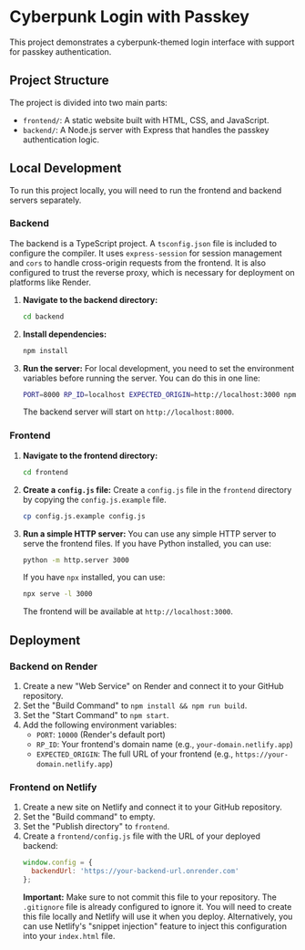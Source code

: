 # Cyberpunk Login with Passkey

This project demonstrates a cyberpunk-themed login interface with support for passkey authentication.

## Project Structure

The project is divided into two main parts:

-   `frontend/`: A static website built with HTML, CSS, and JavaScript.
-   `backend/`: A Node.js server with Express that handles the passkey authentication logic.

## Local Development

To run this project locally, you will need to run the frontend and backend servers separately.

### Backend

The backend is a TypeScript project. A `tsconfig.json` file is included to configure the compiler. It uses `express-session` for session management and `cors` to handle cross-origin requests from the frontend. It is also configured to trust the reverse proxy, which is necessary for deployment on platforms like Render.

1.  **Navigate to the backend directory:**
    ```bash
    cd backend
    ```

2.  **Install dependencies:**
    ```bash
    npm install
    ```

3.  **Run the server:**
    For local development, you need to set the environment variables before running the server. You can do this in one line:
    ```bash
    PORT=8000 RP_ID=localhost EXPECTED_ORIGIN=http://localhost:3000 npm start
    ```

    The backend server will start on `http://localhost:8000`.

### Frontend

1.  **Navigate to the frontend directory:**
    ```bash
    cd frontend
    ```

2.  **Create a `config.js` file:**
    Create a `config.js` file in the `frontend` directory by copying the `config.js.example` file.
    ```bash
    cp config.js.example config.js
    ```

3.  **Run a simple HTTP server:**
    You can use any simple HTTP server to serve the frontend files. If you have Python installed, you can use:
    ```bash
    python -m http.server 3000
    ```
    If you have `npx` installed, you can use:
    ```bash
    npx serve -l 3000
    ```

    The frontend will be available at `http://localhost:3000`.

## Deployment

### Backend on Render

1.  Create a new "Web Service" on Render and connect it to your GitHub repository.
2.  Set the "Build Command" to `npm install && npm run build`.
3.  Set the "Start Command" to `npm start`.
4.  Add the following environment variables:
    -   `PORT`: `10000` (Render's default port)
    -   `RP_ID`: Your frontend's domain name (e.g., `your-domain.netlify.app`)
    -   `EXPECTED_ORIGIN`: The full URL of your frontend (e.g., `https://your-domain.netlify.app`)

### Frontend on Netlify

1.  Create a new site on Netlify and connect it to your GitHub repository.
2.  Set the "Build command" to empty.
3.  Set the "Publish directory" to `frontend`.
4.  Create a `frontend/config.js` file with the URL of your deployed backend:
    ```javascript
    window.config = {
      backendUrl: 'https://your-backend-url.onrender.com'
    };
    ```
    **Important:** Make sure to not commit this file to your repository. The `.gitignore` file is already configured to ignore it. You will need to create this file locally and Netlify will use it when you deploy. Alternatively, you can use Netlify's "snippet injection" feature to inject this configuration into your `index.html` file.
